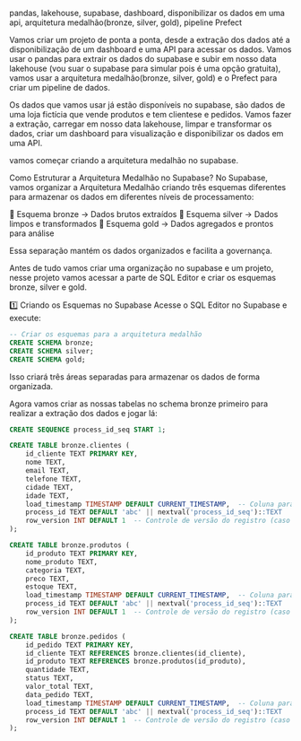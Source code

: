 pandas, lakehouse, supabase, dashboard, disponibilizar os dados em uma api, arquitetura medalhão(bronze, silver, gold), pipeline Prefect

Vamos criar um projeto de ponta a ponta, desde a extração dos dados até a disponibilização de um dashboard e uma API para acessar os dados. Vamos usar o pandas para extrair os dados do supabase e subir em nosso data lakehouse (vou suar o supabase para simular pois é uma opção gratuita), vamos usar a arquitetura medalhão(bronze, silver, gold) e o Prefect para criar um pipeline de dados.

Os dados que vamos usar já estão disponíveis no supabase, são dados de uma loja fictícia que vende produtos e tem clientese e pedidos. Vamos fazer a extração, carregar em nosso data lakehouse, limpar e transformar os dados, criar um dashboard para visualização e disponibilizar os dados em uma API.

vamos começar criando a arquitetura medalhão no supabase.

Como Estruturar a Arquitetura Medalhão no Supabase?
No Supabase, vamos organizar a Arquitetura Medalhão criando três esquemas diferentes para armazenar os dados em diferentes níveis de processamento:

📂 Esquema bronze → Dados brutos extraídos
📂 Esquema silver → Dados limpos e transformados
📂 Esquema gold → Dados agregados e prontos para análise

Essa separação mantém os dados organizados e facilita a governança.

Antes de tudo vamos criar uma organização no supabase e um projeto, nesse projeto vamos acessar a parte de SQL Editor e criar os esquemas bronze, silver e gold.

1️⃣ Criando os Esquemas no Supabase
Acesse o SQL Editor no Supabase e execute:
```sql
-- Criar os esquemas para a arquitetura medalhão
CREATE SCHEMA bronze;
CREATE SCHEMA silver;
CREATE SCHEMA gold;
```
Isso criará três áreas separadas para armazenar os dados de forma organizada.

Agora vamos criar as nossas tabelas no schema bronze primeiro para realizar a extração dos dados e jogar lá:
```sql
CREATE SEQUENCE process_id_seq START 1;

CREATE TABLE bronze.clientes (
    id_cliente TEXT PRIMARY KEY,
    nome TEXT,
    email TEXT,
    telefone TEXT,
    cidade TEXT,
    idade TEXT,
    load_timestamp TIMESTAMP DEFAULT CURRENT_TIMESTAMP,  -- Coluna para a hora do carregamento
    process_id TEXT DEFAULT 'abc' || nextval('process_id_seq')::TEXT
    row_version INT DEFAULT 1  -- Controle de versão do registro (caso haja alterações futuras)
);

CREATE TABLE bronze.produtos (
    id_produto TEXT PRIMARY KEY,
    nome_produto TEXT,
    categoria TEXT,
    preco TEXT,
    estoque TEXT,
    load_timestamp TIMESTAMP DEFAULT CURRENT_TIMESTAMP,  -- Coluna para a hora do carregamento
    process_id TEXT DEFAULT 'abc' || nextval('process_id_seq')::TEXT
    row_version INT DEFAULT 1  -- Controle de versão do registro (caso haja alterações futuras)
);

CREATE TABLE bronze.pedidos (
    id_pedido TEXT PRIMARY KEY,
    id_cliente TEXT REFERENCES bronze.clientes(id_cliente),
    id_produto TEXT REFERENCES bronze.produtos(id_produto),
    quantidade TEXT,
    status TEXT,
    valor_total TEXT,
    data_pedido TEXT,
    load_timestamp TIMESTAMP DEFAULT CURRENT_TIMESTAMP,  -- Coluna para a hora do carregamento
    process_id TEXT DEFAULT 'abc' || nextval('process_id_seq')::TEXT
    row_version INT DEFAULT 1  -- Controle de versão do registro (caso haja alterações futuras)
);
```
